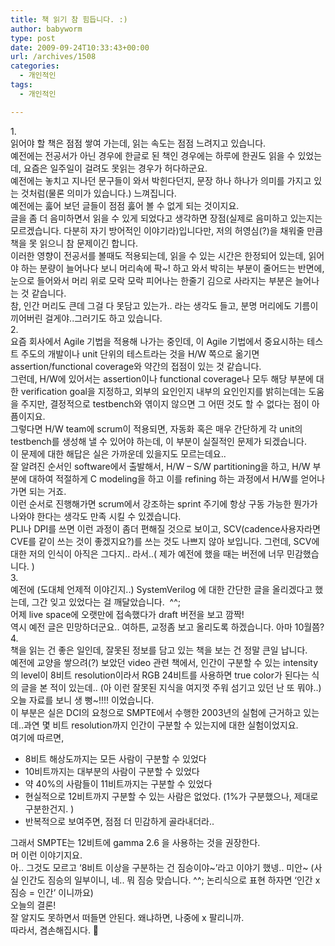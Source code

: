 ```yaml
---
title: 책 읽기 참 힘듭니다. :)
author: babyworm
type: post
date: 2009-09-24T10:33:43+00:00
url: /archives/1508
categories:
  - 개인적인
tags:
  - 개인적인

---
```

<div>
  1.
</div>

<div>
  읽어야 할 책은 점점 쌓여 가는데, 읽는 속도는 점점 느려지고 있습니다.
</div>

<div>
</div>

<div>
  예전에는 전공서가 아닌 경우에 한글로 된 책인 경우에는 하루에 한권도 읽을 수 있었는데, 요즘은 일주일이 걸려도 못읽는 경우가 허다하군요.
</div>

<div>
  예전에는 놓치고 지나던 문구들이 와서 박힌다던지, 문장 하나 하나가 의미를 가지고 있는 것처럼(물론 의미가 있습니다.) 느껴집니다.
</div>

<div>
  예전에는 훓어 보던 글들이 점점 훓어 볼 수 없게 되는 것이지요.
</div>

<div>
  글을 좀 더 음미하면서 읽을 수 있게 되었다고 생각하면 장점(실제로 음미하고 있는지는 모르겠습니다. 다분히 자기 방어적인 이야기라)입니다만, 저의 허영심(?)을 채워줄 만큼 책을 못 읽으니 참 문제이긴 합니다.
</div>

<div>
</div>

<div>
  이러한 영향이 전공서를 볼때도 적용되는데, 읽을 수 있는 시간은 한정되어 있는데, 읽어야 하는 분량이 늘어나다 보니 머리속에 팍~! 하고 와서 박히는 부분이 줄어드는 반면에, 눈으로 들어와서 머리 위로 모락 모락 피어나는 한줄기 김으로 사라지는 부분은 늘어나는 것 같습니다.
</div>

<div>
</div>

<div>
  참, 인간 머리도 큰데 그걸 다 못담고 있는가.. 라는 생각도 들고, 분명 머리에도 기름이 끼어버린 걸게야..그러기도 하고 있습니다.
</div>

<div>
</div>

<div>
</div>

<div>
  2.
</div>

<div>
  요즘 회사에서 Agile 기법을 적용해 나가는 중인데, 이 Agile 기법에서 중요시하는 테스트 주도의 개발이나 unit 단위의 테스트라는 것을 H/W 쪽으로 옮기면 assertion/functional coverage와 약간의 접점이 있는 것 같습니다.
</div>

<div>
  그런데, H/W에 있어서는 assertion이나 functional coverage나 모두 해당 부분에 대한 verification goal을 지정하고, 외부의 요인인지 내부의 요인인지를 밝히는데는 도움을 주지만, 결정적으로 testbench와 엮이지 않으면 그 어떤 것도 할 수 없다는 점이 아픔이지요.
</div>

<div>
  그렇다면 H/W team에 scrum이 적용되면, 자동화 혹은 매우 간단하게 각 unit의 testbench를 생성해 낼 수 있어야 하는데, 이 부분이 실질적인 문제가 되겠습니다.
</div>

<div>
</div>

<div>
  이 문제에 대한 해답은 실은 가까운데 있을지도 모르는데요..
</div>

<div>
  잘 알려진 순서인 software에서 출발해서, H/W &#8211; S/W partitioning을 하고, H/W 부분에 대하여 적절하게 C modeling을 하고 이를 refining 하는 과정에서 H/W를 얻어나가면 되는 거죠.
</div>

<div>
  이런 순서로 진행해가면 scrum에서 강조하는 sprint 주기에 항상 구동 가능한 뭔가가 나와야 한다는 생각도 만족 시킬 수 있겠습니다.
</div>

<div>
</div>

<div>
  PLI나 DPI를 쓰면 이런 과정이 좀더 편해질 것으로 보이고, SCV(cadence사용자라면 CVE를 같이 쓰는 것이 좋겠지요?)를 쓰는 것도 나쁘지 않아 보입니다. 그런데, SCV에 대한 저의 인식이 아직은 그다지.. 라서..( 제가 예전에 했을 때는 버전에 너무 민감했습니다. )
</div>

<div>
</div>

<div>
  3.
</div>

<div>
  예전에 (도대체 언제적 이야긴지..) SystemVerilog 에 대한 간단한 글을 올리겠다고 했는데, 그간 잊고 있었다는 걸 깨달았습니다. &nbsp;^^;
</div>

<div>
  어제 live space에 오랫만에 접속했다가 draft 버전을 보고 깜짝!
</div>

<div>
  역시 예전 글은 민망하더군요.. 여하튼, 교정좀 보고 올리도록 하겠습니다. 아마 10월쯤?
</div>

<div>
</div>

<div>
</div>

<div>
  4.
</div>

<div>
  책을 읽는 건 좋은 일인데, 잘못된 정보를 담고 있는 책을 보는 건 정말 큰일 납니다.
</div>

<div>
  예전에 교양을 쌓으려(?) 보았던 video 관련 책에서, 인간이 구분할 수 있는 intensity의 level이 8비트 resolution이라서 RGB 24비트를 사용하면 true color가 된다는 식의 글을 본 적이 있는데.. (아 이런 잘못된 지식을 여지껏 주워 섬기고 있던 난 또 뭐야..)
</div>

<div>
  오늘 자료를 보니 생 뻥~!!!! 이었습니다.
</div>

<div>
</div>

<div>
  이 부분은 실은 DCI의 요청으로 SMPTE에서 수행한 2003년의 실험에 근거하고 있는데..과연 몇 비트 resolution까지 인간이 구분할 수 있는지에 대한 실험이었지요.
</div>

<div>
</div>

<div>
  여기에 따르면,
</div>

<div>
</div>

<div>
  <ul>
    <li>
      8비트 해상도까지는 모든 사람이 구분할 수 있었다
    </li>
    <li>
      10비트까지는 대부분의 사람이 구분할 수 있었다
    </li>
    <li>
      약 40%의 사람들이 11비트까지는 구분할 수 있었다
    </li>
    <li>
      현실적으로 12비트까지 구분할 수 있는 사람은 없었다. (1%가 구분했으나, 제대로 구분한건지. )
    </li>
    <li>
      반복적으로 보여주면, 점점 더 민감하게 골라내더라..
    </li>
  </ul>
  
  <div>
    그래서 SMPTE는 12비트에 gamma 2.6 을 사용하는 것을 권장한다.
  </div>
  
  <div>
  </div>
  
  <div>
    머 이런 이야기지요.
  </div>
  
  <div>
  </div>
  
  <div>
    아.. 그것도 모르고 &#8216;8비트 이상을 구분하는 건 짐승이야~&#8217;라고 이야기 했넹.. 미안~ (사실 인간도 짐승의 일부이니, 네.. 뭐 짐승 맞습니다. ^^; 논리식으로 표현 하자면 &#8216;인간 x 짐승 = 인간&#8217; 이니까요)
  </div>
  
  <div>
  </div>
  
  <div>
    오늘의 결론!
  </div>
  
  <div>
    잘 알지도 못하면서 떠들면 안된다. 왜냐하면, 나중에 x 팔리니까.
  </div>
  
  <div>
    따라서, 겸손해집시다. 🙂
  </div>
  
  <div>
  </div>
  
  <div>
  </div>
</div>

<div>
</div>

<div>
</div>

<div>
</div>

<div>
</div>

<div>
</div>

<div>
</div>
